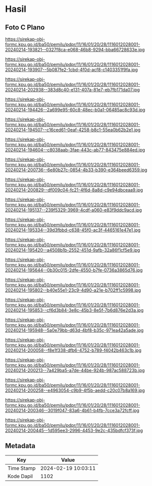 # Hasil

## Foto C Plano

https://sirekap-obj-formc.kpu.go.id/ba50/pemilu/pdpr/11/16/01/20/28/1116012028001-20240214-193821--0327f8ca-e068-46b8-9294-bba66728633e.jpg

https://sirekap-obj-formc.kpu.go.id/ba50/pemilu/pdpr/11/16/01/20/28/1116012028001-20240214-193907--5b087fe2-1cbd-4f0d-acf8-c1403351f9fa.jpg

https://sirekap-obj-formc.kpu.go.id/ba50/pemilu/pdpr/11/16/01/20/28/1116012028001-20240214-202938--383d8c40-e131-407a-81e7-eb7fb171da07.jpg

https://sirekap-obj-formc.kpu.go.id/ba50/pemilu/pdpr/11/16/01/20/28/1116012028001-20240214-194426--2a699e95-60c8-48ec-b0a1-06485ac8c93d.jpg

https://sirekap-obj-formc.kpu.go.id/ba50/pemilu/pdpr/11/16/01/20/28/1116012028001-20240214-194507--c16ced61-0eaf-4258-b8c1-55ea0b62b2e1.jpg

https://sirekap-obj-formc.kpu.go.id/ba50/pemilu/pdpr/11/16/01/20/28/1116012028001-20240214-194604--c8038aab-3fae-443c-ab77-843475e884ed.jpg

https://sirekap-obj-formc.kpu.go.id/ba50/pemilu/pdpr/11/16/01/20/28/1116012028001-20240214-200736--6e80b27c-0854-4b33-b390-e364beed6359.jpg

https://sirekap-obj-formc.kpu.go.id/ba50/pemilu/pdpr/11/16/01/20/28/1116012028001-20240214-200829--df009c04-fc21-4f6d-8a8d-c9e94dbceaa9.jpg

https://sirekap-obj-formc.kpu.go.id/ba50/pemilu/pdpr/11/16/01/20/28/1116012028001-20240214-195137--239f5329-3969-4cdf-a060-e83f9ddc9acd.jpg

https://sirekap-obj-formc.kpu.go.id/ba50/pemilu/pdpr/11/16/01/20/28/1116012028001-20240214-195334--39d3fbbd-c638-45f0-ac3f-4465161e47e1.jpg

https://sirekap-obj-formc.kpu.go.id/ba50/pemilu/pdpr/11/16/01/20/28/1116012028001-20240214-195420--a4508b1b-2552-451d-9afb-32a86f1cf5e9.jpg

https://sirekap-obj-formc.kpu.go.id/ba50/pemilu/pdpr/11/16/01/20/28/1116012028001-20240214-195644--0b30c015-2dfe-4550-b7fe-0736a3865d76.jpg

https://sirekap-obj-formc.kpu.go.id/ba50/pemilu/pdpr/11/16/01/20/28/1116012028001-20240214-195802--b40e55e1-23c9-4d90-a21e-b702ff1c5998.jpg

https://sirekap-obj-formc.kpu.go.id/ba50/pemilu/pdpr/11/16/01/20/28/1116012028001-20240214-195853--cf6d3b84-3e8c-45b3-8e5f-7b6d876e2d3a.jpg

https://sirekap-obj-formc.kpu.go.id/ba50/pemilu/pdpr/11/16/01/20/28/1116012028001-20240214-195948--5a0e79bb-d63d-4bf8-b35c-971ea42a5ade.jpg

https://sirekap-obj-formc.kpu.go.id/ba50/pemilu/pdpr/11/16/01/20/28/1116012028001-20240214-200058--f8e1f338-dfb6-4752-b789-f4042b463c1b.jpg

https://sirekap-obj-formc.kpu.go.id/ba50/pemilu/pdpr/11/16/01/20/28/1116012028001-20240214-200213--7a429ba5-a7de-44be-924b-987ac588723b.jpg

https://sirekap-obj-formc.kpu.go.id/ba50/pemilu/pdpr/11/16/01/20/28/1116012028001-20240214-200258--e4963054-c9b9-4f5b-aedd-c20c07b8a169.jpg

https://sirekap-obj-formc.kpu.go.id/ba50/pemilu/pdpr/11/16/01/20/28/1116012028001-20240214-200346--3019f047-83a6-4b61-b4fb-7cce3a72fcff.jpg

https://sirekap-obj-formc.kpu.go.id/ba50/pemilu/pdpr/11/16/01/20/28/1116012028001-20240214-200445--1d595ee3-2996-4453-9e2c-435bdfcf373f.jpg


## Metadata

| Key        | Value               |
| ---------- | ------------------- |
| Time Stamp | 2024-02-19 10:03:11 |
| Kode Dapil | 1102                |



